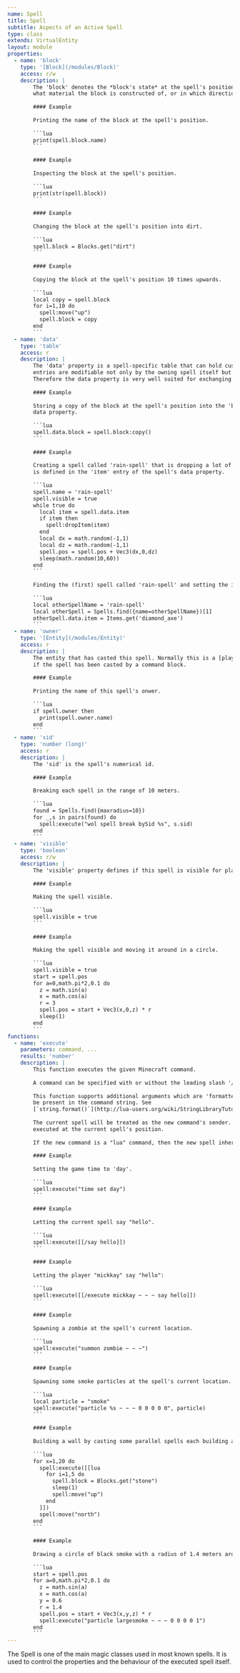 ```yaml
---
name: Spell
title: Spell
subtitle: Aspects of an Active Spell
type: class
extends: VirtualEntity
layout: module
properties:
  - name: 'block'
    type: '[Block](/modules/Block)'
    access: r/w
    description: |
        The 'block' denotes the *block's state* at the spell's position. Use it to find out about
        what material the block is constructed of, or in which direction it is facing.
       
        #### Example
       
        Printing the name of the block at the spell's position.
       
        ```lua
        print(spell.block.name)
        ```
       
        #### Example
       
        Inspecting the block at the spell's position.
       
        ```lua
        print(str(spell.block))
        ```
       
        #### Example
       
        Changing the block at the spell's position into dirt.
       
        ```lua
        spell.block = Blocks.get("dirt")
        ```
       
        #### Example
       
        Copying the block at the spell's position 10 times upwards.
       
        ```lua
        local copy = spell.block
        for i=1,10 do
          spell:move("up")
          spell.block = copy
        end
        ```
  - name: 'data'
    type: 'table'
    access: r
    description: |
        The 'data' property is a spell-specific table that can hold custom key-value pairs. These
        entries are modifiable not only by the owning spell itself but also by all other spells.
        Therefore the data property is very well suited for exchanging information between spells.
       
        #### Example
       
        Storing a copy of the block at the spell's position into the 'block' entry of the spell's
        data property.
       
        ```lua
        spell.data.block = spell.block:copy()
        ```
       
        #### Example
       
        Creating a spell called 'rain-spell' that is dropping a lot of copies of a specific item that
        is defined in the 'item' entry of the spell's data property.
       
        ```lua
        spell.name = 'rain-spell'
        spell.visible = true
        while true do
          local item = spell.data.item
          if item then
            spell:dropItem(item)
          end
          local dx = math.random(-1,1)
          local dz = math.random(-1,1)
          spell.pos = spell.pos + Vec3(dx,0,dz)
          sleep(math.random(10,60))
        end
        ```
       
        Finding the (first) spell called 'rain-spell' and setting the item that is 'raining' down.
       
        ```lua
        local otherSpellName = 'rain-spell'
        local otherSpell = Spells.find({name=otherSpellName})[1]
        otherSpell.data.item = Items.get('diamond_axe')
        ```
  - name: 'owner'
    type: '[Entity](/modules/Entity)'
    access: r
    description: |
        The entity that has casted this spell. Normally this is a [player](/modules/Player), or nil
        if the spell has been casted by a command block.
       
        #### Example
       
        Printing the name of this spell's onwer.
       
        ```lua
        if spell.owner then
          print(spell.owner.name)
        end
        ```
  - name: 'sid'
    type: 'number (long)'
    access: r
    description: |
        The 'sid' is the spell's numerical id.
       
        #### Example
       
        Breaking each spell in the range of 10 meters.
       
        ```lua
        found = Spells.find({maxradius=10})
        for _,s in pairs(found) do
          spell:execute("wol spell break bySid %s", s.sid)
        end
        ```
  - name: 'visible'
    type: 'boolean'
    access: r/w
    description: |
        The 'visible' property defines if this spell is visible for players.
       
        #### Example
       
        Making the spell visible.
       
        ```lua
        spell.visible = true
        ```
       
        #### Example
       
        Making the spell visible and moving it around in a circle.
       
        ```lua
        spell.visible = true
        start = spell.pos
        for a=0,math.pi*2,0.1 do
          z = math.sin(a)
          x = math.cos(a)
          r = 3
          spell.pos = start + Vec3(x,0,z) * r
          sleep(1)
        end
        ```
functions:
  - name: 'execute'
    parameters: command, ...
    results: 'number'
    description: |
        This function executes the given Minecraft command.
       
        A command can be specified with or without the leading slash '/' character.
       
        This function supports additional arguments which are 'formatted' into placeholders that must
        be present in the command string. See
        [`string.format()`](http://lua-users.org/wiki/StringLibraryTutorial) for more information.
       
        The current spell will be treated as the new command's sender. The new command will be
        executed at the current spell's position.
       
        If the new command is a "lua" command, then the new spell inherits the current spell's owner.
       
        #### Example
       
        Setting the game time to 'day'.
       
        ```lua
        spell:execute("time set day")
        ```
       
        #### Example
       
        Letting the current spell say "hello".
       
        ```lua
        spell:execute([[/say hello]])
        ```
       
        #### Example
       
        Letting the player "mickkay" say "hello":
       
        ```lua
        spell:execute([[/execute mickkay ~ ~ ~ say hello]])
        ```
       
        #### Example
       
        Spawning a zombie at the spell's current location.
       
        ```lua
        spell:execute("summon zombie ~ ~ ~")
        ```
       
        #### Example
       
        Spawning some smoke particles at the spell's current location.
       
        ```lua
        local particle = "smoke"
        spell:execute("particle %s ~ ~ ~ 0 0 0 0 0", particle)
        ```
       
        #### Example
       
        Building a wall by casting some parallel spells each building a pillar.
       
        ```lua
        for x=1,20 do
          spell:execute([[lua
            for i=1,5 do
              spell.block = Blocks.get("stone")
              sleep(1)
              spell:move("up")
            end
          ]])
          spell:move("north")
        end
        ```
       
        #### Example
       
        Drawing a circle of black smoke with a radius of 1.4 meters around the spell's position.
       
        ```lua
        start = spell.pos
        for a=0,math.pi*2,0.1 do
          z = math.sin(a)
          x = math.cos(a)
          y = 0.6
          r = 1.4
          spell.pos = start + Vec3(x,y,z) * r
          spell:execute("particle largesmoke ~ ~ ~ 0 0 0 0 1")
        end
        ```
---
```


The <span class="notranslate">Spell</span> is one of the main magic classes used in most known
spells. It is used to control the properties and the behaviour of the executed spell itself.
